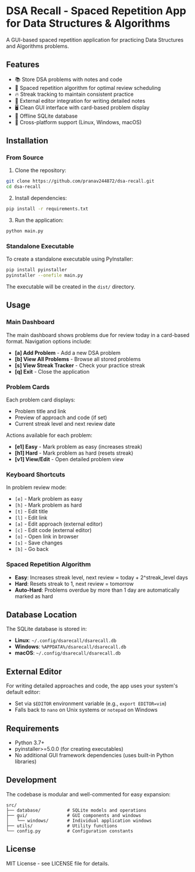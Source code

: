 # DSA Recall - Spaced Repetition App for Data Structures & Algorithms

A GUI-based spaced repetition application for practicing Data Structures and Algorithms problems.

## Features

- 📚 Store DSA problems with notes and code
- 🧠 Spaced repetition algorithm for optimal review scheduling
- 🔥 Streak tracking to maintain consistent practice
- 📝 External editor integration for writing detailed notes
- 🖥️ Clean GUI interface with card-based problem display
- 💾 Offline SQLite database
- 🔄 Cross-platform support (Linux, Windows, macOS)

## Installation

### From Source

1. Clone the repository:
```bash
git clone https://github.com/pranav244872/dsa-recall.git
cd dsa-recall
```

2. Install dependencies:
```bash
pip install -r requirements.txt
```

3. Run the application:
```bash
python main.py
```

### Standalone Executable

To create a standalone executable using PyInstaller:

```bash
pip install pyinstaller
pyinstaller --onefile main.py
```

The executable will be created in the `dist/` directory.

## Usage

### Main Dashboard

The main dashboard shows problems due for review today in a card-based format. Navigation options include:

- **[a] Add Problem** - Add a new DSA problem
- **[b] View All Problems** - Browse all stored problems
- **[s] View Streak Tracker** - Check your practice streak
- **[q] Exit** - Close the application

### Problem Cards

Each problem card displays:
- Problem title and link
- Preview of approach and code (if set)
- Current streak level and next review date

Actions available for each problem:
- **[e1] Easy** - Mark problem as easy (increases streak)
- **[h1] Hard** - Mark problem as hard (resets streak)
- **[v1] View/Edit** - Open detailed problem view

### Keyboard Shortcuts

In problem review mode:
- `[e]` - Mark problem as easy
- `[h]` - Mark problem as hard
- `[t]` - Edit title
- `[l]` - Edit link
- `[a]` - Edit approach (external editor)
- `[c]` - Edit code (external editor)
- `[o]` - Open link in browser
- `[s]` - Save changes
- `[b]` - Go back

### Spaced Repetition Algorithm

- **Easy**: Increases streak level, next review = today + 2^streak_level days
- **Hard**: Resets streak to 1, next review = tomorrow
- **Auto-Hard**: Problems overdue by more than 1 day are automatically marked as hard

## Database Location

The SQLite database is stored in:

- **Linux**: `~/.config/dsarecall/dsarecall.db`
- **Windows**: `%APPDATA%/dsarecall/dsarecall.db`
- **macOS**: `~/.config/dsarecall/dsarecall.db`

## External Editor

For writing detailed approaches and code, the app uses your system's default editor:

- Set via `$EDITOR` environment variable (e.g., `export EDITOR=vim`)
- Falls back to `nano` on Unix systems or `notepad` on Windows

## Requirements

- Python 3.7+
- pyinstaller>=5.0.0 (for creating executables)
- No additional GUI framework dependencies (uses built-in Python libraries)

## Development

The codebase is modular and well-commented for easy expansion:

```
src/
├── database/          # SQLite models and operations
├── gui/               # GUI components and windows
│   └── windows/       # Individual application windows
├── utils/             # Utility functions
└── config.py          # Configuration constants
```

## License

MIT License - see LICENSE file for details.
